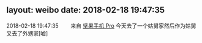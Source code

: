 layout: weibo
date: 2018-02-18 19:47:35
---
<meta name="referrer" content="no-referrer" />

2018-02-18 19:47:35  &nbsp;&nbsp;&nbsp;&nbsp;&nbsp;&nbsp; 来自 <a href="http://app.weibo.com/t/feed/Z4AgP" rel="nofollow">坚果手机 Pro</a>
今天去了一个姑舅家然后作为姑舅又去了外甥家[嘘] ​​​
